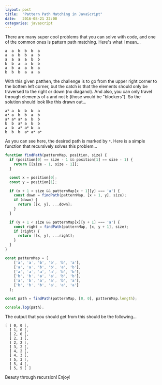 ```yaml
---
layout: post
title:  "Pattern Path Matching in JavaScript"
date:   2016-08-21 22:00
categories: javascript 
---
```

There are many super cool problems that you can solve with code, and one of the common ones is pattern path matching.  Here's what I mean...

```
a  a  b  b  b  a
a  a  b  b  a  b
a  a  a  a  b  b
b  b  a  a  b  b
a  b  a  a  b  a
b  b  b  a  a  a
```

With this given patthen, the challenge is to go from the upper right corner to the bottem left corner, but the catch is that the elements should only be traversed to the right or down (no diaganol).  And also, you can only travel through elements of `a` and not `b` (those would be "blockers").  So the solution should look like this drawn out...

```
a* a  b  b  b  a
a* a  b  b  a  b
a* a* a* a  b  b
b  b  a* a  b  b
a  b  a* a* b  a
b  b  b  a* a* a*
```

As you can see here, the desired path is marked by `*`.  Here is a simple function that recursively solves this problem...

```javascript
function findPath(patternMap, position, size) {
  if (position[0] == size - 1 && position[1] == size - 1) {
    return [[size - 1, size - 1]];
  }

  const x = position[0];
  const y = position[1];

  if (x + 1 < size && patternMap[x + 1][y] === 'a') {
    const down = findPath(patternMap, [x + 1, y], size);
    if (down) {
      return [[x, y], ...down];
    }
  }

  if (y + 1 < size && patternMap[x][y + 1] === 'a') {
    const right = findPath(patternMap, [x, y + 1], size);
    if (right) {
      return [[x, y], ...right];
    }
  }
}

const patternMap = [
    ['a', 'a', 'b', 'b', 'b', 'a'],
    ['a', 'a', 'b', 'b', 'a', 'b'],
    ['a', 'a', 'a', 'a', 'b', 'b'],
    ['b', 'b', 'a', 'a', 'b', 'b'],
    ['a', 'b', 'a', 'a', 'b', 'a'],
    ['b', 'b', 'b', 'a', 'a', 'a']
  ];

const path = findPath(patternMap, [0, 0], patternMap.length);

console.log(path);
```

The output that you should get from this should be the following...

```
[ [ 0, 0 ],
  [ 1, 0 ],
  [ 2, 0 ],
  [ 2, 1 ],
  [ 2, 2 ],
  [ 3, 2 ],
  [ 4, 2 ],
  [ 4, 3 ],
  [ 5, 3 ],
  [ 5, 4 ],
  [ 5, 5 ] ]
```

Beauty through recursion!  Enjoy!
